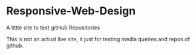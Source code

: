 Responsive-Web-Design
=====================

A little site to test gitHub Repositories

This is not an actual live site, it just for testing media queires and repos of github.
